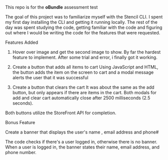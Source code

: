 This repo is for the **oBundle** assessment test 


The goal of this project was to familiarize myself with the Stencil CLI. I spent my first day installing the CLI and getting it running locally. The rest of the day was spent studying the code, getting familiar with the code and figuring out where I would be writing the code for the features that were requested. 

Features Added

1. Hover over image and get the second image to show.
By far the hardest feature to implement. After some trial and error, i finally got it working.

2. Create a button that adds all items to cart
Using JavaScript and HTML, the button adds the item on the screen to cart and a modal message alerts the user that it was successful

3. Create a button that clears the cart
It was about the same as the add button, but only appears if there are items in the cart. Both modals for add and clear cart automatically close after 2500 milliseconds (2.5 seconds).

Both buttons utilize  the StoreFront API for completion.

Bonus Feature

Create a banner that displays the user's name , email address and phone# 

The code checks if there's a user logged in, otherwise there is no banner. When a user is logged in, the banner states their name,  email address, and phone number.



